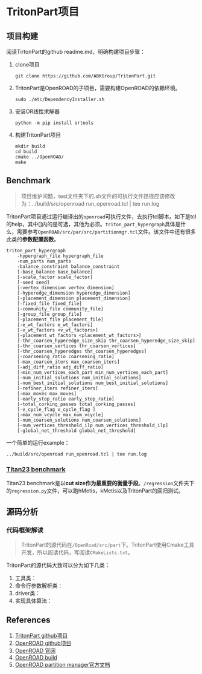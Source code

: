 # TritonPart项目  
## 项目构建
阅读TirtonPart的github readme.md，明确构建项目步骤：
1. clone项目
    ```shell
    git clone https://github.com/ABKGroup/TritonPart.git
    ```
2. TritonPart是OpenROAD的子项目，需要构建OpenROAD的依赖环境。
    ```shell
    sudo ./etc/DependencyInstaller.sh
    ```
3. 安装OR线性求解器
    ```shell
    python -m pip install ortools
    ```
3. 构建TritonPart项目
    ```shell
    mkdir build
    cd build
    cmake ../OpenROAD/
    make
    ```

## Benchmark
> 项目维护问题，test文件夹下的.sh文件的可执行文件路径应该修改为：../build/src/openroad run_openroad.tcl | tee run.log
 
TritonPart项目通过运行编译出的`openroad`可执行文件，去执行tcl脚本。如下是tcl的help，其中[]内的是可选，其他为必须。`triton_part_hypergraph`具体是什么，需要参考`OpenROAD/src/par/src/partitionmgr.tcl`文件。该文件中还有很多此类的**参数配置函数**。
```shell
triton_part_hypergraph
    -hypergraph_file hypergraph_file  
    -num_parts num_parts  
    -balance_constraint balance_constraint 
    [-base_balance base_balance]
    [-scale_factor scale_factor]
    [-seed seed] 
    [-vertex_dimension vertex_dimension] 
    [-hyperedge_dimension hyperedge_dimension] 
    [-placement_dimension placement_dimension] 
    [-fixed_file fixed_file] 
    [-community_file community_file] 
    [-group_file group_file] 
    [-placement_file placement_file] 
    [-e_wt_factors e_wt_factors] 
    [-v_wt_factors <v_wt_factors>] 
    [-placement_wt_factors <placement_wt_factors>]
    [-thr_coarsen_hyperedge_size_skip thr_coarsen_hyperedge_size_skip] 
    [-thr_coarsen_vertices thr_coarsen_vertices] 
    [-thr_coarsen_hyperedges thr_coarsen_hyperedges] 
    [-coarsening_ratio coarsening_ratio] 
    [-max_coarsen_iters max_coarsen_iters] 
    [-adj_diff_ratio adj_diff_ratio] 
    [-min_num_vertices_each_part min_num_vertices_each_part] 
    [-num_initial_solutions num_initial_solutions] 
    [-num_best_initial_solutions num_best_initial_solutions] 
    [-refiner_iters refiner_iters] 
    [-max_moves max_moves] 
    [-early_stop_ratio early_stop_ratio] 
    [-total_corking_passes total_corking_passes] 
    [-v_cycle_flag v_cycle_flag ] 
    [-max_num_vcycle max_num_vcycle] 
    [-num_coarsen_solutions num_coarsen_solutions] 
    [-num_vertices_threshold_ilp num_vertices_threshold_ilp] 
    [-global_net_threshold global_net_threshold] 
```

一个简单的运行example：  
```shell
../build/src/openroad run_openroad.tcl | tee run.log 
```

### [Titan23 benchmark](https://www.google.com/search?q=Titan23&oq=Titan23&gs_lcrp=EgZjaHJvbWUyBggAEEUYOTIHCAEQABiABDIMCAIQLhgKGIAEGOUEMgkIAxAAGAoYgAQyBwgEEAAYgAQyBwgFEAAYgAQyBwgGEAAYgAQyBggHEEUYPNIBCDIxMDlqMGo0qAIAsAIB&sourceid=chrome&ie=UTF-8)
Titan23 benchmark是以**cut size作为最重要的衡量手段**。`/regression`文件夹下的`regression.py`文件，可以跑hMetis，kMetis以及TritonPart的回归测试。


## 源码分析
### 代码框架解读  
> TritonPart的源代码在`/OpenRoad/src/part`下。TritonPart使用Cmake工具开发，所以阅读代码，写阅读`CMakeLists.txt`。

TritonPart的源代码大致可以分为如下几类：  
1. 工具类：
2. 命令行参数解析类：
3. driver类：
4. 实现具体算法：


## References
1. [TritonPart github项目](https://github.com/ABKGroup/TritonPart)
2. [OpenROAD github项目](https://github.com/The-OpenROAD-Project/OpenROAD/tree/master)
3. [OpenROAD 官网](https://openroad.readthedocs.io/en/latest/)
3. [OpenROAD build](https://openroad.readthedocs.io/en/latest/user/Build.html)
4. [OpenROAD partition manager官方文档]()